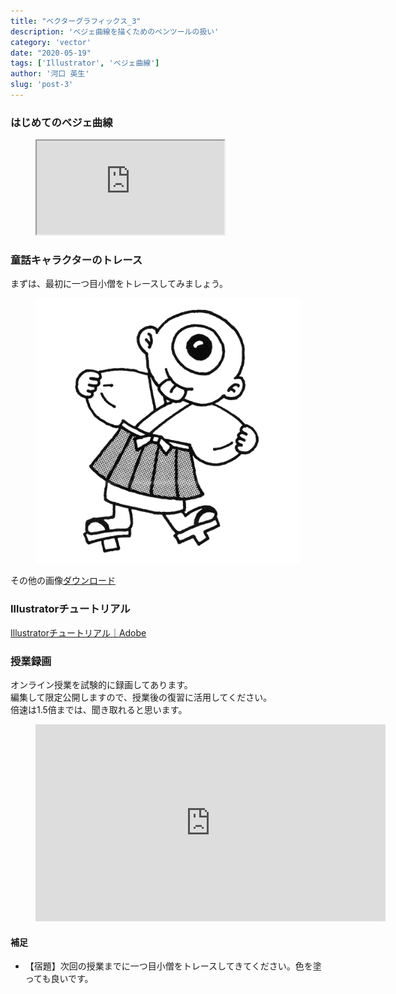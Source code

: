 ```yaml
---
title: "ベクターグラフィックス_3"
description: 'ベジェ曲線を描くためのペンツールの扱い'
category: 'vector'
date: "2020-05-19"
tags: ['Illustrator', 'ベジェ曲線']
author: '河口 英生'
slug: 'post-3'
---
```

<div class="post-section">
<h3 class="title is-5" >はじめてのベジェ曲線</h3>
<figure class="is-fullwidth slide">
  <iframe src="https://drive.google.com/file/d/153uG-0BmGHF6Itzj1w6I_SA-dnR7NwHz/preview"></iframe>
</figure>

</div>
<div class="post-section">
<h3 class="title is-5" >童話キャラクターのトレース</h3>
<p>まずは、最初に一つ目小僧をトレースしてみましょう。</p>
<figure class="is-fullwidth">

![一つ目小僧](../../images/oneEyed.png)

</figure>

その他の画像[ダウンロード](https://drive.google.com/open?id=1de23cGxx463onf_D-IQpP5mt2Rcopb6S)

</div>
<div class="post-section">
<h3 class="title is-5" >Illustratorチュートリアル</h3>

[Illustratorチュートリアル｜Adobe](https://helpx.adobe.com/jp/illustrator/tutorials.html)
</div>

<h3 class="title is-5" >授業録画</h3>

オンライン授業を試験的に録画してあります。  
編集して限定公開しますので、授業後の復習に活用してください。  
倍速は1.5倍までは、聞き取れると思います。

<figure class="is-fullwidth movie">
<iframe width="560" height="315" src="https://www.youtube.com/embed/3Yv4SfH9F1E" frameborder="0" allow="accelerometer; autoplay; encrypted-media; gyroscope; picture-in-picture" allowfullscreen></iframe>
</figure>

<h4 class="title is-6">補足</h4>

+ 【宿題】次回の授業までに一つ目小僧をトレースしてきてください。色を塗っても良いです。
 </div>